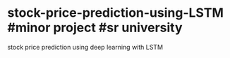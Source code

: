 # stock-price-prediction-using-LSTM  #minor project #sr university
stock price prediction using deep learning with LSTM 
